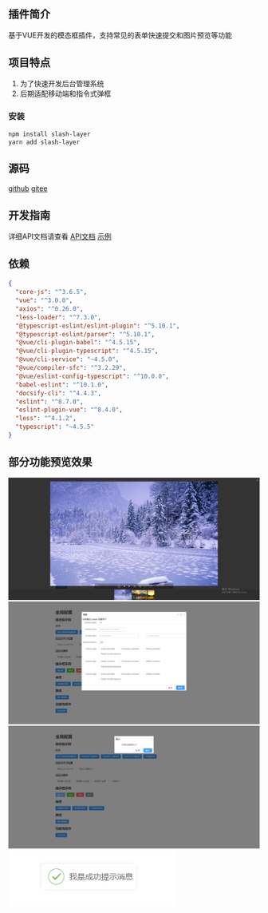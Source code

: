 ## 插件简介

基于VUE开发的模态框插件，支持常见的表单快速提交和图片预览等功能

## 项目特点

1. 为了快速开发后台管理系统
2. 后期适配移动端和指令式弹框

### 安装
```shell
npm install slash-layer
yarn add slash-layer
```


## 源码

[github](https://github.com/lanmushan/slash-layer)
[gitee](https://gitee.com/lanmushan/slash-layer)

## 开发指南
详细API文档请查看 
[API文档](./docs/doc.md) 
[示例](./docs/doc.md)



## 依赖

```json
{
  "core-js": "^3.6.5",
  "vue": "^3.0.0",
  "axios": "^0.26.0",
  "less-loader": "^7.3.0",
  "@typescript-eslint/eslint-plugin": "^5.10.1",
  "@typescript-eslint/parser": "^5.10.1",
  "@vue/cli-plugin-babel": "^4.5.15",
  "@vue/cli-plugin-typescript": "^4.5.15",
  "@vue/cli-service": "~4.5.0",
  "@vue/compiler-sfc": "^3.2.29",
  "@vue/eslint-config-typescript": "^10.0.0",
  "babel-eslint": "^10.1.0",
  "docsify-cli": "^4.4.3",
  "eslint": "^8.7.0",
  "eslint-plugin-vue": "^8.4.0",
  "less": "^4.1.2",
  "typescript": "~4.5.5"
}
```
## 部分功能预览效果

![img](./docs/assets/images/images.png)
![img](./docs/assets/images/form.png)
![img](./docs/assets/images/confim.png)
![img](./docs/assets/images/success.png)